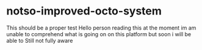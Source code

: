 # notso-improved-octo-system
This should be a proper test
Hello person reading this at the moment im am unable to comprehend what is going on on this platform but soon i will be able to
Still not fully aware
